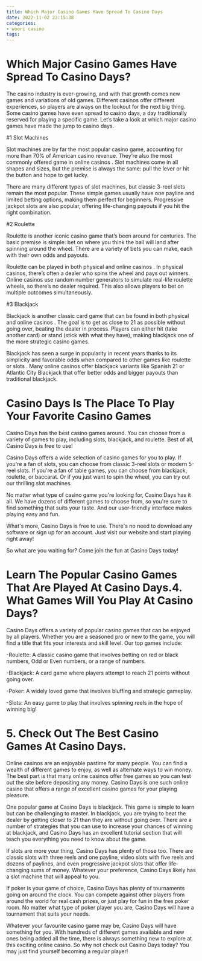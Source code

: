 ```yaml
---
title: Which Major Casino Games Have Spread To Casino Days
date: 2022-11-02 22:15:38
categories:
- woori casino
tags:
---
```



#  Which Major Casino Games Have Spread To Casino Days?

The casino industry is ever-growing, and with that growth comes new games and variations of old games. Different casinos offer different experiences, so players are always on the lookout for the next big thing. Some casino games have even spread to casino days, a day traditionally reserved for playing a specific game. Let’s take a look at which major casino games have made the jump to casino days.

#1 Slot Machines

Slot machines are by far the most popular casino game, accounting for more than 70% of American casino revenue. They’re also the most commonly offered game in online casinos . Slot machines come in all shapes and sizes, but the premise is always the same: pull the lever or hit the button and hope to get lucky.

There are many different types of slot machines, but classic 3-reel slots remain the most popular. These simple games usually have one payline and limited betting options, making them perfect for beginners. Progressive jackpot slots are also popular, offering life-changing payouts if you hit the right combination.

#2 Roulette

Roulette is another iconic casino game that’s been around for centuries. The basic premise is simple: bet on where you think the ball will land after spinning around the wheel. There are a variety of bets you can make, each with their own odds and payouts.

Roulette can be played in both physical and online casinos . In physical casinos, there’s often a dealer who spins the wheel and pays out winners. Online casinos use random number generators to simulate real-life roulette wheels, so there’s no dealer required. This also allows players to bet on multiple outcomes simultaneously.

#3 Blackjack

Blackjack is another classic card game that can be found in both physical and online casinos . The goal is to get as close to 21 as possible without going over, beating the dealer in process. Players can either hit (take another card) or stand (stick with what they have), making blackjack one of the more strategic casino games.

Blackjack has seen a surge in popularity in recent years thanks to its simplicity and favorable odds when compared to other games like roulette or slots . Many online casinos offer blackjack variants like Spanish 21 or Atlantic City Blackjack that offer better odds and bigger payouts than traditional blackjack.

#  Casino Days Is The Place To Play Your Favorite Casino Games

Casino Days has the best casino games around. You can choose from a variety of games to play, including slots, blackjack, and roulette. Best of all, Casino Days is free to use!

Casino Days offers a wide selection of casino games for you to play. If you're a fan of slots, you can choose from classic 3-reel slots or modern 5-reel slots. If you're a fan of table games, you can choose from blackjack, roulette, or baccarat. Or if you just want to spin the wheel, you can try out our thrilling slot machines.

No matter what type of casino game you're looking for, Casino Days has it all. We have dozens of different games to choose from, so you're sure to find something that suits your taste. And our user-friendly interface makes playing easy and fun.

What's more, Casino Days is free to use. There's no need to download any software or sign up for an account. Just visit our website and start playing right away!

So what are you waiting for? Come join the fun at Casino Days today!

#  Learn The Popular Casino Games That Are Played At Casino Days.4. What Games Will You Play At Casino Days?

Casino Days offers a variety of popular casino games that can be enjoyed by all players. Whether you are a seasoned pro or new to the game, you will find a title that fits your interests and skill level. Our top games include:

-Roulette: A classic casino game that involves betting on red or black numbers, Odd or Even numbers, or a range of numbers.

-Blackjack: A card game where players attempt to reach 21 points without going over.

-Poker: A widely loved game that involves bluffing and strategic gameplay.

-Slots: An easy game to play that involves spinning reels in the hope of winning big!

# 5. Check Out The Best Casino Games At Casino Days.

Online casinos are an enjoyable pastime for many people. You can find a wealth of different games to enjoy, as well as alternate ways to win money. The best part is that many online casinos offer free games so you can test out the site before depositing any money. Casino Days is one such online casino that offers a range of excellent casino games for your playing pleasure.

One popular game at Casino Days is blackjack. This game is simple to learn but can be challenging to master. In blackjack, you are trying to beat the dealer by getting closer to 21 than they are without going over. There are a number of strategies that you can use to increase your chances of winning at blackjack, and Casino Days has an excellent tutorial section that will teach you everything you need to know about the game.

If slots are more your thing, Casino Days has plenty of those too. There are classic slots with three reels and one payline, video slots with five reels and dozens of paylines, and even progressive jackpot slots that offer life-changing sums of money. Whatever your preference, Casino Days likely has a slot machine that will appeal to you.

If poker is your game of choice, Casino Days has plenty of tournaments going on around the clock. You can compete against other players from around the world for real cash prizes, or just play for fun in the free poker room. No matter what type of poker player you are, Casino Days will have a tournament that suits your needs.

Whatever your favourite casino game may be, Casino Days will have something for you. With hundreds of different games available and new ones being added all the time, there is always something new to explore at this exciting online casino. So why not check out Casino Days today? You may just find yourself becoming a regular player!